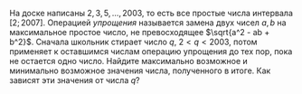 На доске написаны $2, 3, 5, \ldots, 2003$, то есть все простые числа интервала $[2; 2007]$. 
Операцией $\textit{упрощения}$ называется замена двух чисел $a,b$ на максимальное простое число, не превосходящее $\sqrt{a^2 - ab + b^2}$. 
Сначала школьник стирает число $q$, $2 < q < 2003$, потом применяет к оставшимся числам операцию упрощения до тех пор, 
пока не остается одно число. Найдите максимально возможное и минимально возможное значения числа, полученного в итоге. 
Как зависят эти значения от числа $q$?